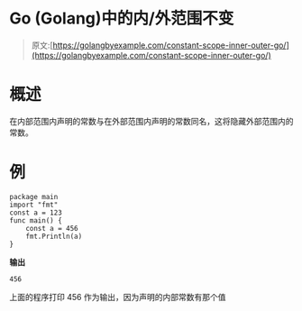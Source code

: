 # Go (Golang)中的内/外范围不变

> 原文:[https://golangbyexample.com/constant-scope-inner-outer-go/](https://golangbyexample.com/constant-scope-inner-outer-go/)

# **概述**

在内部范围内声明的常数与在外部范围内声明的常数同名，这将隐藏外部范围内的常数。

# **例**

```
package main
import "fmt"
const a = 123
func main() {
    const a = 456
    fmt.Println(a)
}
```

**输出**

```
456
```

上面的程序打印 456 作为输出，因为声明的内部常数有那个值